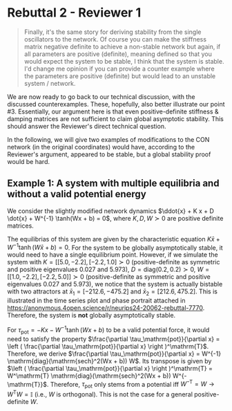 # Rebuttal 2 - Reviewer 1

> Finally, it's the same story for deriving stability from the single oscillators to the network. Of course you can make the stiffness matrix negative definite to achieve a non-stable network but again, if all parameters are positive (definite), meaning defined so that you would expect the system to be stable, I think that the system is stable. I'd change me opinion if you can provide a counter example where the parameters are positive (definite) but would lead to an unstable system / network.

We are now ready to go back to our technical discussion, with the discussed counterexamples. These, hopefully, also better illustrate our point #3. Essentially, our argument here is that even positive-definite stiffness & damping matrices are not sufficient to claim global asymptotic stability. This should answer the Reviewer's direct technical question.

In the following, we will give two examples of modifications to the CON network (in the original coordinates) would have, according to the Reviewer's argument, appeared to be stable, but a global stability proof would be hard.

## Example 1: A system with multiple equilibria and without a valid potential energy

We consider the slightly modified network dynamics $\ddot{x} + K x + D \dot{x} + W^{-1} \tanh(Wx + b) = 0$, where $K, D, W \succ 0$ are positive definite matrices.

The equilibrias of this system are given by the characteristic equation $K \bar{x} + W^{-1} \tanh(W \bar{x} + b) = 0$.
For the system to be globally asymptotically stable, it would need to have a single equilibrium point. However, if we simulate the system with $K = [[5.0, -2.2], [-2.2, 1.0] \succ 0$ (positive-definite as symmetric and positive eigenvalues $0.027$ and $5.973$), $D = \mathrm{diag}(0.2, 0.2) \succ 0$, $W = [[1.0, -2.2], [-2.2, 5.0]] \succ 0$ (positive-definite as symmetric and positive eigenvalues $0.027$ and $5.973$), we notice that the system is actually bistable with two attractors at $\bar{x}_1 = [-212.6, -475.2]$ and $\bar{x}_2 = [212.6, 475.2]$. This is illustrated in the time series plot and phase portrait attached in https://anonymous.4open.science/r/neurips24-20062-rebuttal-7770. Therefore, the system is **not** globally asymptotically stable.

For $\tau_\mathrm{pot} = -K x -W^{-1} \tanh(Wx + b)$ to be a valid potential force, it would need to satisfy the property $\frac{\partial \tau_\mathrm{pot}}{\partial x} = \left ( \frac{\partial \tau_\mathrm{pot}}{\partial x} \right )^\mathrm{T}$. Therefore, we derive $\frac{\partial \tau_\mathrm{pot}}{\partial x} = W^{-1} \mathrm{diag}(\mathrm{sech}^2(Wx + b)) W$. Its transpose is given by $\left ( \frac{\partial \tau_\mathrm{pot}}{\partial x} \right )^\mathrm{T} = W^\mathrm{T} \mathrm{diag}(\mathrm{sech}^2(Wx + b)) W^{-\mathrm{T}}$. Therefore, $\tau_\mathrm{pot}$ only stems from a potential iff $W^{-\mathrm{T}} = W \rightarrow W^\mathrm{T} W = \mathbb{I}$ (i.e., $W$ is orthogonal). This is not the case for a general positive-definite $W$.
